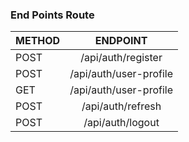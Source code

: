 ### End Points Route

| METHOD        | ENDPOINT          | 
| ------------- |:-------------:| 
| POST          | /api/auth/register | 
| POST     | /api/auth/user-profile      |  
| GET | /api/auth/user-profile     |  
| POST | /api/auth/refresh      |  
| POST | /api/auth/logout      |  
